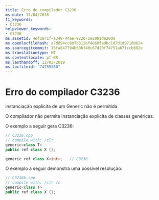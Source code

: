 ```yaml
---
title: Erro do compilador C3236
ms.date: 11/04/2016
f1_keywords:
- C3236
helpviewer_keywords:
- C3236
ms.assetid: 4ef1871f-a348-44ae-922b-1e2081de20d0
ms.openlocfilehash: a7dd94cc807b312ef4860fa0bc1d7d1d97180624
ms.sourcegitcommit: 16fa847794b60bf40c67d20f74751a67fccb602e
ms.translationtype: MT
ms.contentlocale: pt-BR
ms.lasthandoff: 12/03/2019
ms.locfileid: "74759380"
---
```

# <a name="compiler-error-c3236"></a>Erro do compilador C3236

instanciação explícita de um Generic não é permitida

O compilador não permite instanciação explícita de classes genéricas.

O exemplo a seguir gera C3236:

```cpp
// C3236.cpp
// compile with: /clr
generic<class T>
public ref class X {};

generic ref class X<int>;   // C3236
```

O exemplo a seguir demonstra uma possível resolução:

```cpp
// C3236b.cpp
// compile with: /clr /c
generic<class T>
public ref class X {};
```

